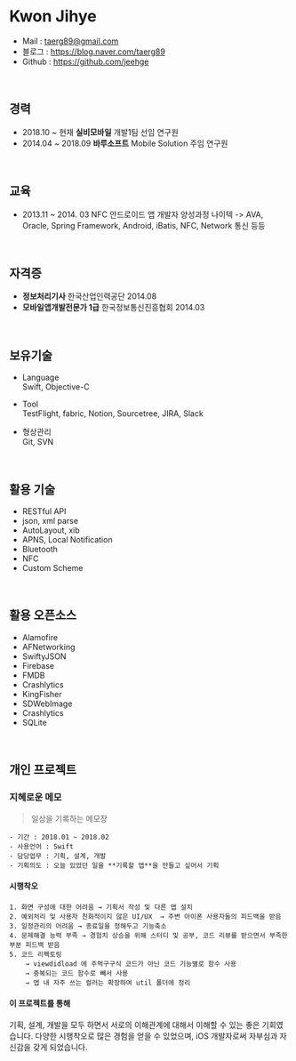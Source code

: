 
# Kwon Jihye 

- Mail  :  taerg89@gmail.com
- 블로그  :  https://blog.naver.com/taerg89
- Github  :  https://github.com/jeehge

<br>

## 경력

- 2018.10 ~ 현재   **실비모바일**   개발1팀    선임 연구원
- 2014.04 ~ 2018.09    **바루소프트**    Mobile Solution 주임 연구원

<br>

## 교육

- 2013.11 ~ 2014. 03 NFC 안드로이드 앱 개발자 양성과정 나이텍 -> AVA, Oracle, Spring Framework, Android, iBatis, NFC, Network 통신 등등

<br>

## 자격증

- **정보처리기사**  한국산업인력공단    2014.08
- **모바일앱개발전문가 1급**    한국정보통신진흥협회  2014.03

<br>

## 보유기술

- Language   
    Swift, Objective-C 

- Tool   
    TestFlight, fabric, Notion, Sourcetree, JIRA, Slack

- 형상관리   
    Git, SVN
    

<br>

## 활용 기술

- RESTful API
- json, xml parse
- AutoLayout, xib
- APNS, Local Notification
- Bluetooth
- NFC
- Custom Scheme

  
<br>

## 활용 오픈소스

- Alamofire
- AFNetworking
- SwiftyJSON
- Firebase
- FMDB
- Crashlytics
- KingFisher
- SDWebImage
- Crashlytics
- SQLite


<br>

## **개인 프로젝트**

### **지혜로운 메모**
 >  일상을 기록하는 메모장

    - 기간 : 2018.01 ~ 2018.02
    - 사용언어 : Swift
    - 담당업무 : 기획, 설계, 개발
    - 기획의도 : 오늘 있었던 일을 **기록할 앱**을 만들고 싶어서 기획


#### 시행착오

    1. 화면 구성에 대한 어려움 → 기획서 작성 및 다른 앱 설치
    2. 예외처리 및 사용자 친화적이지 않은 UI/UX  → 주변 아이폰 사용자들의 피드백을 받음
    3. 일정관리의 어려움 → 종료일을 정해두고 기능축소
    4. 문제해결 능력 부족 → 경험치 상승을 위해 스터디 및 공부, 코드 리뷰를 받으면서 부족한 부분 피드백 받음
    5. 코드 리펙토링 
        → viewdidload 에 주먹구구식 코드가 아닌 코드 기능별로 함수 사용 
        → 중복되는 코드 함수로 빼서 사용 
        → 앱 내 자주 쓰는 컬러는 확장하여 util 폴더에 정리 

#### 이 프로젝트를 통해

기획, 설계, 개발을 모두 하면서 서로의 이해관계에 대해서 이해할 수 있는 좋은 기회였습니다. 다양한 시행착오로 많은 경험을 얻을 수 있었으며, iOS 개발자로써 자부심과 자신감을 갖게 되었습니다.
